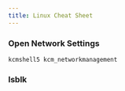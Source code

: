 ```yaml
---
title: Linux Cheat Sheet
---
```


### Open Network Settings

    kcmshell5 kcm_networkmanagement

### lsblk